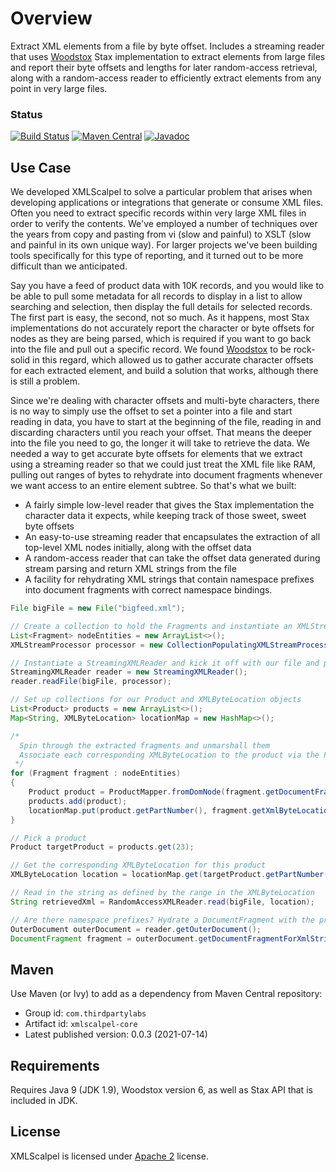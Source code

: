 # Overview

Extract XML elements from a file by byte offset. Includes a streaming reader that uses [Woodstox](https://github.com/FasterXML/woodstox) Stax implementation to extract elements from large files and report their byte offsets and lengths for later random-access retrieval, along with a random-access reader to efficiently extract elements from any point in very large files.

### Status
[![Build Status](https://github.com/ThirdpartyLabs/XMLScalpel/actions/workflows/maven.yml/badge.svg)](https://github.com/ThirdpartyLabs/XMLScalpel/blob/main/.github/workflows/maven.yml)
[![Maven Central](https://img.shields.io/maven-central/v/com.thirdpartylabs/xmlscalpel-core?color=45bf17)](https://search.maven.org/artifact/com.thirdpartylabs/xmlscalpel-core)
[![Javadoc](https://javadoc.io/badge/com.thirdpartylabs/xmlscalpel-core.svg)](http://www.javadoc.io/doc/com.thirdpartylabs/xmlscalpel-core)

## Use Case
We developed XMLScalpel to solve a particular problem that arises when developing applications or integrations that generate 
or consume XML files. Often you need to extract specific records within very large XML files in order to verify 
the contents. We've employed a number of techniques over the years from copy and pasting from vi (slow and painful) to 
XSLT (slow and painful in its own unique way). For larger projects we've been building tools specifically for this type
of reporting, and it turned out to be more difficult than we anticipated. 

Say you have a feed of product data with 10K
records, and you would like to be able to pull some metadata for all records to display in a list to allow searching and 
selection, then display the full details for selected records. The first part is easy, the second, not so much. 
As it happens, most Stax implementations do not accurately report the character or byte offsets for nodes as they are 
being parsed, which is required if you want to go back into the file and pull out a specific record. We found 
[Woodstox](https://github.com/FasterXML/woodstox) to be rock-solid in this regard, which allowed us to gather accurate
character offsets for each extracted element, and build a solution that works, although there is still a problem. 

Since we're dealing with character offsets and multi-byte characters, there is no way to simply use the offset to set 
a pointer into a file and start reading in data, you have to start at the beginning of the file, reading in and
discarding characters until you reach your offset. That means the deeper into the file you need to go, the longer it 
will take to retrieve the data. We needed a way to get accurate byte offsets for elements that we extract using a
streaming reader so that we could just treat the XML file like RAM, pulling out ranges of bytes to rehydrate into 
document fragments whenever we want access to an entire element subtree. So that's what we built:
 
* A fairly simple low-level reader that gives the Stax implementation the character data it expects, while keeping 
track of those sweet, sweet byte offsets
* An easy-to-use streaming reader that encapsulates the extraction of all top-level XML nodes initially, along with the 
offset data 
* A random-access reader that can take the offset data generated during stream parsing and return XML strings from the
file
* A facility for rehydrating XML strings that contain namespace prefixes into document fragments with correct 
namespace bindings.

```java
File bigFile = new File("bigfeed.xml");

// Create a collection to hold the Fragments and instantiate an XMLStreamProcessor with it
List<Fragment> nodeEntities = new ArrayList<>();
XMLStreamProcessor processor = new CollectionPopulatingXMLStreamProcessor(nodeEntities);

// Instantiate a StreamingXMLReader and kick it off with our file and processor
StreamingXMLReader reader = new StreamingXMLReader();
reader.readFile(bigFile, processor);

// Set up collections for our Product and XMLByteLocation objects
List<Product> products = new ArrayList<>();
Map<String, XMLByteLocation> locationMap = new HashMap<>();

/*
  Spin through the extracted fragments and unmarshall them
  Associate each corresponding XMLByteLocation to the product via the PartNumber field on the Product
 */
for (Fragment fragment : nodeEntities)
{
    Product product = ProductMapper.fromDomNode(fragment.getDocumentFragment());
    products.add(product);
    locationMap.put(product.getPartNumber(), fragment.getXmlByteLocation());
}

// Pick a product
Product targetProduct = products.get(23);

// Get the corresponding XMLByteLocation for this product
XMLByteLocation location = locationMap.get(targetProduct.getPartNumber());

// Read in the string as defined by the range in the XMLByteLocation
String retrievedXml = RandomAccessXMLReader.read(bigFile, location);

// Are there namespace prefixes? Hydrate a DocumentFragment with the proper bindings
OuterDocument outerDocument = reader.getOuterDocument();
DocumentFragment fragment = outerDocument.getDocumentFragmentForXmlString(retrievedXml);
```
## Maven

Use Maven (or Ivy) to add as a dependency from Maven Central repository:

* Group id: `com.thirdpartylabs`
* Artifact id: `xmlscalpel-core`
* Latest published version: 0.0.3 (2021-07-14)

## Requirements

Requires Java 9 (JDK 1.9), Woodstox version 6, as well as Stax API that is included in JDK.

## License

XMLScalpel is licensed under [Apache 2](http://www.apache.org/licenses/LICENSE-2.0.txt) license.
